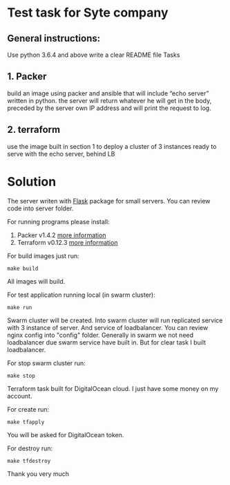 # Test task for Syte company
## General instructions: 
Use    python    3.6.4    and    above 
write a clear    README    file
Tasks
## 1.  Packer
build    an    image    using    packer    and    ansible    that    will    include    “echo    server”
written in python.
the    server    will    return    whatever    he    will    get    in the body,    preceded    by    the
server own IP    address and will print the request to log.
## 2.    terraform
use    the    image    built    in    section    1    to    deploy    a    cluster    of    3    instances    ready
to    serve    with    the    echo    server,    behind    LB


# Solution
The server writen with [Flask](http://flask.pocoo.org/docs/1.0/) package for small servers. You can review code into server folder.  

For running programs please install:
1. Packer v1.4.2 [more information](https://www.packer.io/intro/getting-started/install.html)
2. Terraform v0.12.3 [more information](https://learn.hashicorp.com/terraform/getting-started/install.html)

For build images just run:
```
make build
```
All images will build. 

For test application running local (in swarm cluster):
```
make run
```

Swarm cluster will be created. Into swarm cluster will run replicated service with 3 instance of server. 
And service of loadbalancer. You can review nginx config into "config" folder.
Generally in swarm we not need loadbalancer due swarm service have built in. But for clear task I built loadbalancer.

For stop swarm cluster run:
```
make stop
```

Terraform task built for DigitalOcean cloud. I just have some money on my account.

For create run:
```
make tfapply
```

You will be asked for DigitalOcean token. 

For destroy run:
```
make tfdestroy
```


Thank you very much